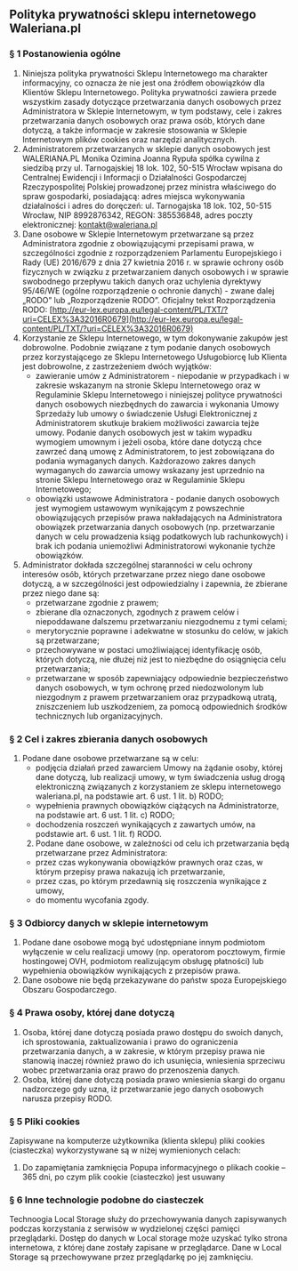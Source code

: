 ## Polityka prywatności sklepu internetowego Waleriana.pl

### § 1 Postanowienia ogólne

1. Niniejsza polityka prywatności Sklepu Internetowego ma charakter informacyjny, co oznacza że nie jest ona źródłem obowiązków dla Klientów Sklepu Internetowego. Polityka prywatności zawiera przede wszystkim zasady dotyczące przetwarzania danych osobowych przez Administratora w Sklepie Internetowym, w tym podstawy, cele i zakres przetwarzania danych osobowych oraz prawa osób, których dane dotyczą, a także informacje w zakresie stosowania w Sklepie Internetowym plików cookies oraz narzędzi analitycznych.
2. Administratorem przetwarzanych w sklepie danych osobowych jest WALERIANA.PL Monika Ozimina Joanna Rypuła spółka cywilna z siedzibą przy ul. Tarnogajskiej 18 lok. 102, 50-515 Wrocław wpisana do Centralnej Ewidencji i Informacji o Działalności Gospodarczej  Rzeczypospolitej Polskiej prowadzonej przez ministra właściwego do spraw gospodarki, posiadającą: adres miejsca wykonywania działalności i adres do doręczeń: ul. Tarnogajska 18 lok. 102, 50-515 Wrocław, NIP 8992876342, REGON: 385536848, adres poczty elektronicznej: kontakt@waleriana.pl
3. Dane osobowe w Sklepie Internetowym przetwarzane są przez Administratora zgodnie z obowiązującymi przepisami prawa, w szczególności zgodnie z rozporządzeniem Parlamentu Europejskiego i Rady (UE) 2016/679 z dnia 27 kwietnia 2016 r. w sprawie ochrony osób fizycznych w związku z przetwarzaniem danych osobowych i w sprawie swobodnego przepływu takich danych oraz uchylenia dyrektywy 95/46/WE (ogólne rozporządzenie o ochronie danych) - zwane dalej „RODO” lub „Rozporządzenie RODO”. Oficjalny tekst Rozporządzenia RODO: [http://eur-lex.europa.eu/legal-content/PL/TXT/?uri=CELEX%3A32016R0679](http://eur-lex.europa.eu/legal-content/PL/TXT/?uri=CELEX%3A32016R0679)
4. Korzystanie ze Sklepu Internetowego, w tym dokonywanie zakupów jest dobrowolne. Podobnie związane z tym podanie danych osobowych przez korzystającego ze Sklepu Internetowego Usługobiorcę lub Klienta jest dobrowolne, z zastrzeżeniem dwóch wyjątków: 
    - zawieranie umów z Administratorem - niepodanie w przypadkach i w zakresie wskazanym na stronie Sklepu Internetowego oraz w Regulaminie Sklepu Internetowego i niniejszej polityce prywatności danych osobowych niezbędnych do zawarcia i wykonania Umowy Sprzedaży lub umowy o świadczenie Usługi Elektronicznej z Administratorem skutkuje brakiem możliwości zawarcia tejże umowy. Podanie danych osobowych jest w takim wypadku wymogiem umownym i jeżeli osoba, które dane dotyczą chce zawrzeć daną umowę z Administratorem, to jest zobowiązana do podania wymaganych danych. Każdorazowo zakres danych wymaganych do zawarcia umowy wskazany jest uprzednio na stronie Sklepu Internetowego oraz w Regulaminie Sklepu Internetowego; 
    - obowiązki ustawowe Administratora - podanie danych osobowych jest wymogiem ustawowym wynikającym z powszechnie obowiązujących przepisów prawa nakładających na Administratora obowiązek przetwarzania danych osobowych (np. przetwarzanie danych w celu prowadzenia ksiąg podatkowych lub rachunkowych) i brak ich podania uniemożliwi Administratorowi wykonanie tychże obowiązków.
5. Administrator dokłada szczególnej staranności w celu ochrony interesów osób, których przetwarzane przez niego dane osobowe dotyczą, a w szczególności jest odpowiedzialny i zapewnia, że zbierane przez niego dane są: 
    - przetwarzane zgodnie z prawem; 
    - zbierane dla oznaczonych, zgodnych z prawem celów i niepoddawane dalszemu przetwarzaniu niezgodnemu z tymi celami;
    - merytorycznie poprawne i adekwatne w stosunku do celów, w jakich są przetwarzane; 
    - przechowywane w postaci umożliwiającej identyfikację osób, których dotyczą, nie dłużej niż jest to niezbędne do osiągnięcia celu przetwarzania;
    - przetwarzane  w  sposób  zapewniający  odpowiednie  bezpieczeństwo  danych  osobowych,  w  tym  ochronę  przed niedozwolonym  lub  niezgodnym  z  prawem  przetwarzaniem  oraz  przypadkową  utratą,  zniszczeniem  lub uszkodzeniem, za pomocą odpowiednich środków technicznych lub organizacyjnych.

### § 2 Cel i zakres zbierania danych osobowych

1. Podane dane osobowe przetwarzane są w celu:
    - podjęcia działań przed zawarciem Umowy na żądanie osoby, której dane dotyczą, lub realizacji umowy, w tym świadczenia usług drogą elektroniczną związanych z korzystaniem ze sklepu internetowego waleriana.pl, na podstawie art. 6 ust. 1 lit. b) RODO;
    - wypełnienia prawnych obowiązków ciążących na Administratorze, na podstawie art. 6 ust. 1 lit. c) RODO;
    - dochodzenia roszczeń wynikających z zawartych umów, na podstawie art. 6 ust. 1 lit. f) RODO.
    2. Podane dane osobowe, w zależności od celu ich przetwarzania będą przetwarzane przez Administratora:
    - przez czas wykonywania obowiązków prawnych oraz czas, w którym przepisy prawa nakazują ich przetwarzanie,
    - przez czas, po którym przedawnią się roszczenia wynikające z umowy,
    - do momentu wycofania zgody.

### § 3 Odbiorcy danych w sklepie internetowym

1. Podane dane osobowe mogą być udostępniane innym podmiotom wyłączenie w celu realizacji umowy (np. operatorom pocztowym, firmie hostingowej OVH, podmiotom realizującym obsługę płatności) lub wypełnienia obowiązków wynikających z przepisów prawa.
2. Dane osobowe nie będą przekazywane do państw spoza Europejskiego Obszaru Gospodarczego.

### § 4 Prawa osoby, której dane dotyczą

1. Osoba, której dane dotyczą posiada prawo dostępu do swoich danych, ich sprostowania, zaktualizowania i prawo do ograniczenia przetwarzania danych, a w zakresie, w którym przepisy prawa nie stanowią inaczej również prawo do ich usunięcia, wniesienia sprzeciwu wobec przetwarzania oraz prawo do przenoszenia danych.
2. Osoba, której dane dotyczą posiada prawo wniesienia skargi do organu nadzorczego gdy uzna, iż przetwarzanie jego danych osobowych narusza przepisy RODO.

### § 5 Pliki cookies

Zapisywane na komputerze użytkownika (klienta sklepu) pliki cookies (ciasteczka) wykorzystywane są w niżej wymienionych celach:
1. Do zapamiętania zamknięcia Popupa informacyjnego o plikach cookie – 365 dni, po czym plik cookie (ciasteczko) jest usuwany 

### § 6 Inne technologie podobne do ciasteczek

Technoogia Local Storage służy do przechowywania danych zapisywanych podczas korzystania z serwisów w wydzielonej części pamięci przeglądarki. Dostęp do danych w Local storage może uzyskać tylko strona internetowa, z której dane zostały zapisane w przeglądarce. Dane w Local Storage są przechowywane przez przeglądarkę po jej zamknięciu.
